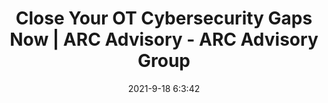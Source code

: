 ---
"title": "Close Your OT Cybersecurity Gaps Now | ARC Advisory - ARC Advisory Group"
"date": "2021-9-18 6:3:42"
"feed_name": "GOOGLENEWSINDUSTRIAL"
"feed_website": "https://news.google.com/search?q=industrial%2Bincident&hl=en-US&gl=US&ceid=US:en"
"feed_rss": "https://news.google.com/rss/search?q=industrial%2Bincident&hl=en-US&gl=US&ceid=US:en"
"link": "https://www.arcweb.com/industry-best-practices/close-your-ot-cybersecurity-gaps-now-0"
"file": "_posts/2021-1-1-7b1515857bee782dd2a9608c5425e27320f62eac.md"
"accident": "0"
"drilling": "0"
"dead": "0"
"injured": "0"
---